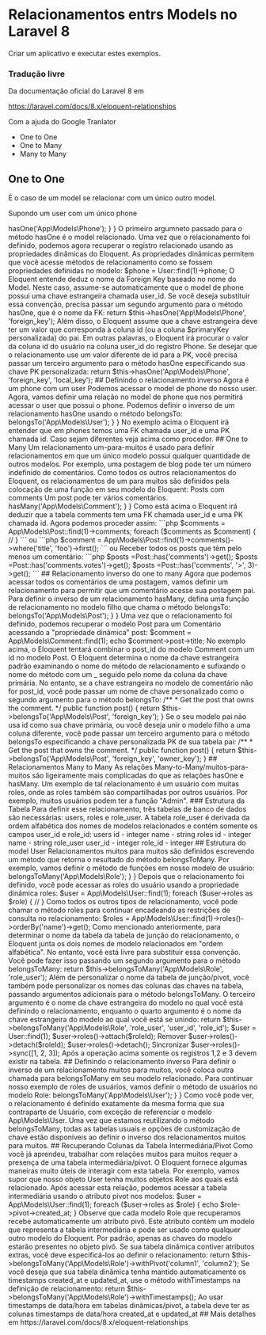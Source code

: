 # Relacionamentos entrs Models no Laravel 8

Criar um aplicativo e executar estes exemplos.

### Tradução livre

Da documentação oficial do Laravel 8 em

https://laravel.com/docs/8.x/eloquent-relationships

Com a ajuda do Google Tranlator


- One to One
- One to Many
- Many to Many

## One to One

É o caso de um model se relacionar com um único outro model.

Supondo um user com um único phone

<?php
namespace App\Models;

use Illuminate\Database\Eloquent\Model;

class User extends Model
{
    public function phone()
    {
        return $this->hasOne('App\Models\Phone');
    }
}

O primeiro argumneto passado para o método hasOne é o model relacionado.

Uma vez que o relacionamento foi definido, podemos agora recuperar o registro relacionado usando as propriedades dinâmicas do Eloquent. As propriedades dinâmicas permitem que você acesse métodos de relacionamento como se fossem propriedades definidas no modelo:

$phone = User::find(1)->phone;

O Eloquent entende deduz o nome da Foreign Key baseado no nome do Model. Neste caso, assume-se automaticamente que o model de phone possui uma chave estrangeira chamada user_id. Se você deseja substituir essa convenção, precisa passar um segundo argumento para o método hasOne, que é o nome da FK:

return $this->hasOne('App\Models\Phone', 'foreign_key');

Além disso, o Eloquent assume que a chave estrangeira deve ter um valor que corresponda à coluna id (ou a coluna $primaryKey personalizada) do pai. Em outras palavras, o Eloquent irá procurar o valor da coluna id do usuário na coluna user_id do registro Phone. Se desejar que o relacionamento use um valor diferente de id para a PK, você precisa passar um terceiro argumento para o método hasOne especificando sua chave PK personalizada:

return $this->hasOne('App\Models\Phone', 'foreign_key', 'local_key');

## Definindo o relacionamento inverso

Agora é um phone com um user

Podemos acessar o model de phone do nosso user. Agora, vamos definir uma relação no model de phone que nos permitirá acessar o user que possui o phone. Podemos definir o inverso de um relacionamento hasOne usando o método belongsTo:

<?php
namespace App\Models;

use Illuminate\Database\Eloquent\Model;

class Phone extends Model
{
    public function user()
    {
        return $this->belongsTo('App\Models\User');
    }
}

No exemplo acima o Eloquent irá entender que em phones temos uma FK chamada user_id e uma PK chamada id. Caso sejam diferentes veja acima como procedor.

## One to Many

Um relacionamento um-para-muitos é usado para definir relacionamentos em que um único modelo possui qualquer quantidade de outros modelos. Por exemplo, uma postagem de blog pode ter um número indefinido de comentários. Como todos os outros relacionamentos do Eloquent, os relacionamentos de um para muitos são definidos pela colocação de uma função em seu modelo do Eloquent:

Posts com comments

Um post pode ter vários comentários.

<?php
namespace App\Models;

use Illuminate\Database\Eloquent\Model;

class Post extends Model
{
    public function comments()
    {
        return $this->hasMany('App\Models\Comment');
    }
}

Como está acima o Eloquent irá deduzir que a tabela comments tem uma FK chamada user_id e uma PK chamada id.

Agora podemos proceder assim:
```php
$comments = App\Models\Post::find(1)->comments;

foreach ($comments as $comment) {
    //
}
```
ou
```php
$comment = App\Models\Post::find(1)->comments()->where('title', 'foo')->first();
```
ou
Receber todos os posts que têm pelo menos um comentário:
```php
$posts =Post::has('comments')->get();

$posts =Post::has('comments.votes')->get();

$posts =Post::has('comments', '>', 3)->get();
```
## Relacionamento inverso do one to many

Agora que podemos acessar todos os comentários de uma postagem, vamos definir um relacionamento para permitir que um comentário acesse sua postagem pai. Para definir o inverso de um relacionamento hasMany, defina uma função de relacionamento no modelo filho que chama o método belongsTo:

<?php
namespace App\Models;

use Illuminate\Database\Eloquent\Model;

class Comment extends Model
{
    /**
     * Get the post that owns the comment.
     */
    public function post()
    {
        return $this->belongsTo('App\Models\Post');
    }
}

Uma vez que o relacionamento foi definido, podemos recuperar o modelo Post para um Comentário acessando a "propriedade dinâmica" post:

$comment = App\Models\Comment::find(1);

echo $comment->post->title;

No exemplo acima, o Eloquent tentará combinar o post_id do modelo Comment com um id no modelo Post. O Eloquent determina o nome da chave estrangeira padrão examinando o nome do método de relacionamento e sufixando o nome do método com um _ seguido pelo nome da coluna da chave primária. No entanto, se a chave estrangeira no modelo de comentário não for post_id, você pode passar um nome de chave personalizado como o segundo argumento para o método belongsTo:

/**
 * Get the post that owns the comment.
 */
public function post()
{
    return $this->belongsTo('App\Models\Post', 'foreign_key');
}

Se o seu modelo pai não usa id como sua chave primária, ou você deseja unir o modelo filho a uma coluna diferente, você pode passar um terceiro argumento para o método belongsTo especificando a chave personalizada PK de sua tabela pai:

/**
 * Get the post that owns the comment.
 */
public function post()
{
    return $this->belongsTo('App\Models\Post', 'foreign_key', 'owner_key');
}

## Relacionamentos Many to Many

As relações Many-to-Many/muitos-para-muitos são ligeiramente mais complicadas do que as relações hasOne e hasMany. Um exemplo de tal relacionamento é um usuário com muitas roles, onde as roles também são compartilhadas por outros usuários. Por exemplo, muitos usuários podem ter a função "Admin".

### Estrutura da Tabela

Para definir esse relacionamento, três tabelas de banco de dados são necessárias: users, roles e role_user. A tabela role_user é derivada da ordem alfabética dos nomes de modelos relacionados e contém somente os campos user_id e role_id:

users
    id - integer
    name - string

roles
    id - integer
    name - string

role_user
    user_id - integer
    role_id - integer

## Estrutura do model User

Relacionamentos muitos para muitos são definidos escrevendo um método que retorna o resultado do método belongsToMany. Por exemplo, vamos definir o método de funções em nosso modelo de usuário:

<?php
namespace App\Models;

use Illuminate\Database\Eloquent\Model;

class User extends Model
{
    /**
     * The roles that belong to the user.
     */
    public function roles()
    {
        return $this->belongsToMany('App\Models\Role');
    }
}

Depois que o relacionamento foi definido, você pode acessar as roles do usuário usando a propriedade dinâmica roles:

$user = App\Models\User::find(1);

foreach ($user->roles as $role) {
    //
}

Como todos os outros tipos de relacionamento, você pode chamar o método roles para continuar encadeando as restrições de consulta no relacionamento:

$roles = App\Models\User::find(1)->roles()->orderBy('name')->get();

Como mencionado anteriormente, para determinar o nome da tabela da tabela de junção do relacionamento, o Eloquent junta os dois nomes de modelo relacionados em "ordem alfabética". No entanto, você está livre para substituir essa convenção. Você pode fazer isso passando um segundo argumento para o método belongsToMany:

return $this->belongsToMany('App\Models\Role', 'role_user');

Além de personalizar o nome da tabela de junção/pivot, você também pode personalizar os nomes das colunas das chaves na tabela, passando argumentos adicionais para o método belongsToMany. O terceiro argumento é o nome da chave estrangeira do modelo no qual você está definindo o relacionamento, enquanto o quarto argumento é o nome da chave estrangeira do modelo ao qual você está se unindo:

return $this->belongsToMany('App\Models\Role', 'role_user', 'user_id', 'role_id');

$user = User::find(1);
$user->roles()->attach($roleId);

Remover

$user->roles()->detach($roleId);

$user->roles()->detach();

Sincronizar

$user->roles()->sync([1, 2, 3]);

Após a operação acima somente os registros 1,2 e 3 devem existir na tabela. 

## Definindo o relacionamento inverso

Para definir o inverso de um relacionamento muitos para muitos, você coloca outra chamada para belongsToMany em seu modelo relacionado. Para continuar nosso exemplo de roles de usuários, vamos definir o método de usuários no modelo Role:

<?php
namespace App\Models;

use Illuminate\Database\Eloquent\Model;

class Role extends Model
{
    public function users()
    {
        return $this->belongsToMany('App\Models\User');
    }
}

Como você pode ver, o relacionamento é definido exatamente da mesma forma que sua contraparte de Usuário, com exceção de referenciar o modelo App\Models\User. Uma vez que estamos reutilizando o método belongsToMany, todas as tabelas usuais e opções de customização de chave estão disponíveis ao definir o inverso dos relacionamentos muitos para muitos.

## Recuperando Colunas da Tabela Intermediária/Pivot

Como você já aprendeu, trabalhar com relações muitos para muitos requer a presença de uma tabela intermediária/pivot. O Eloquent fornece algumas maneiras muito úteis de interagir com esta tabela. Por exemplo, vamos supor que nosso objeto User tenha muitos objetos Role aos quais está relacionado. Após acessar esta relação, podemos acessar a tabela intermediária usando o atributo pivot nos modelos:

$user = App\Models\User::find(1);

foreach ($user->roles as $role) {
    echo $role->pivot->created_at;
}

Observe que cada modelo Role que recuperamos recebe automaticamente um atributo pivô. Este atributo contém um modelo que representa a tabela intermediária e pode ser usado como qualquer outro modelo do Eloquent.

Por padrão, apenas as chaves do modelo estarão presentes no objeto pivô. Se sua tabela dinâmica contiver atributos extras, você deve especificá-los ao definir o relacionamento:

return $this->belongsToMany('App\Models\Role')->withPivot('column1', 'column2');

Se você deseja que sua tabela dinâmica tenha mantido automaticamente os timestamps created_at e updated_at, use o método withTimestamps na definição de relacionamento:

return $this->belongsToMany('App\Models\Role')->withTimestamps();

Ao usar timestamps de data/hora em tabelas dinâmicas/pivot, a tabela deve ter as colunas timestamps de data/hora created_at e updated_at

## Mais detalhes em

https://laravel.com/docs/8.x/eloquent-relationships
